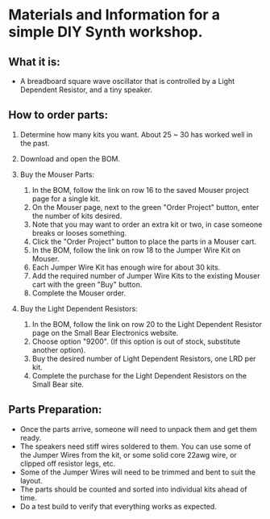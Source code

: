 # Materials and Information for a simple DIY Synth workshop.

## What it is: 
- A breadboard square wave oscillator that is controlled by a Light Dependent Resistor, and a tiny speaker.

## How to order parts:
1. Determine how many kits you want. About 25 ~ 30 has worked well in the past.

2. Download and open the BOM.

3. Buy the Mouser Parts:
    1. In the BOM, follow the link on row 16 to the saved Mouser project page for a single kit.
    2. On the Mouser page, next to the green "Order Project" button, enter the number of kits desired.
    3. Note that you may want to order an extra kit or two, in case someone breaks or looses something.
    4. Click the "Order Project" button to place the parts in a Mouser cart.
    5. In the BOM, follow the link on row 18 to the Jumper Wire Kit on Mouser.
    6. Each Jumper Wire Kit has enough wire for about 30 kits.
    7. Add the required number of Jumper Wire Kits to the existing Mouser cart with the green "Buy" button.
    8. Complete the Mouser order.

4. Buy the Light Dependent Resistors:
    1. In the BOM, follow the link on row 20 to the Light Dependent Resistor page on the Small Bear Electronics website.
    2. Choose option "9200". (If this option is out of stock, substitute another option).
    3. Buy the desired number of Light Dependent Resistors, one LRD per kit.
    4. Complete the purchase for the Light Dependent Resistors on the Small Bear site.

## Parts Preparation:
- Once the parts arrive, someone will need to unpack them and get them ready.
- The speakers need stiff wires soldered to them. You can use some of the Jumper Wires from the kit, or some solid core 22awg wire, or clipped off resistor legs, etc.
- Some of the Jumper Wires will need to be trimmed and bent to suit the layout.
- The parts should be counted and sorted into individual kits ahead of time.
- Do a test build to verify that everything works as expected.
